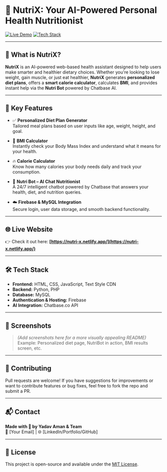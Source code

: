 # 🥗 NutriX: Your AI-Powered Personal Health Nutritionist

[![Live Demo](https://img.shields.io/badge/Live%20Demo-Click%20Here-green?style=for-the-badge)](https://nutri-x.netlify.app/)
[![Tech Stack](https://img.shields.io/badge/Tech%20Stack-HTML%20%7C%20CSS%20%7C%20JS%20%7C%20Python%20%7C%20PHP%20%7C%20Firebase%20%7C%20MySQL-blue?style=for-the-badge)](#)

---

## 🧠 What is NutriX?

**NutriX** is an AI-powered web-based health assistant designed to help users make smarter and healthier dietary choices. Whether you're looking to lose weight, gain muscle, or just eat healthier, **NutriX** generates **personalized diet plans**, offers a **smart calorie calculator**, calculates **BMI**, and provides instant help via the **Nutri Bot** powered by Chatbase AI.

---

## 🚀 Key Features

- ✅ **Personalized Diet Plan Generator**  
  Tailored meal plans based on user inputs like age, weight, height, and goal.

- 🧮 **BMI Calculator**  
  Instantly check your Body Mass Index and understand what it means for your health.

- 🔥 **Calorie Calculator**  
  Know how many calories your body needs daily and track your consumption.

- 🤖 **Nutri Bot – AI Chat Nutritionist**  
  A 24/7 intelligent chatbot powered by Chatbase that answers your health, diet, and nutrition queries.

- ☁️ **Firebase & MySQL Integration**  
  Secure login, user data storage, and smooth backend functionality.

---

## 🌐 Live Website

👉 Check it out here: **[https://nutri-x.netlify.app/](https://nutri-x.netlify.app/)**

---

## 🛠️ Tech Stack

- **Frontend:** HTML, CSS, JavaScript, Text Style CDN  
- **Backend:** Python, PHP  
- **Database:** MySQL  
- **Authentication & Hosting:** Firebase  
- **AI Integration:** Chatbase.co API

---

## 📸 Screenshots

> *(Add screenshots here for a more visually appealing README)*  
> Example: Personalized diet page, NutriBot in action, BMI results screen, etc.

---

## 🤝 Contributing

Pull requests are welcome! If you have suggestions for improvements or want to contribute features or bug fixes, feel free to fork the repo and submit a PR.

---

## 📬 Contact

**Made with 💚 by Yadav Aman & Team**  
📧 [Your Email] | 🌐 [LinkedIn/Portfolio/GitHub]

---

## 📄 License

This project is open-source and available under the [MIT License](LICENSE).
